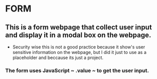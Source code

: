 # FORM
## This is a form webpage that collect user input and display it in a modal box on the webpage.

- Security wise this is not a good practice because it show's user sensitive information on the webpage, but I did it just to use  as a placeholder and beccause its just a project.
### The form uses JavaScript ~ .value ~ to get the user input.
